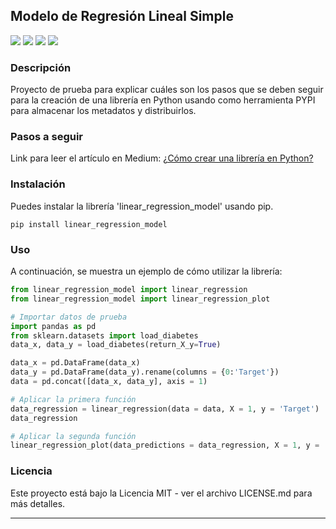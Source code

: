 ## **Modelo de Regresión Lineal Simple**

<img src="https://img.shields.io/badge/Python-14354C?style=for-the-badge&logo=python&logoColor=white">
<img src="https://img.shields.io/badge/jupyter-%23000000.svg?style=for-the-badge&logo=jupyter&logoColor=white">
<img src="https://img.shields.io/badge/Visual%20Studio%20Code-0078d7.svg?style=for-the-badge&logo=visual-studio-code&logoColor=white">
<a href="https://medium.com/@sebasurdanegui">
    <img src="https://img.shields.io/badge/Medium-12100E?style=for-the-badge&logo=medium&logoColor=white">
</a>

### **Descripción**
Proyecto de prueba para explicar cuáles son los pasos que se deben seguir para la creación de una librería en Python usando como herramienta PYPI para almacenar los metadatos y distribuirlos.

### **Pasos a seguir**
Link para leer el artículo en Medium: <a href="#">¿Cómo crear una librería en Python?</a>

### **Instalación**
Puedes instalar la librería 'linear_regression_model' usando pip.
```Power Shell
pip install linear_regression_model
```

### **Uso**
A continuación, se muestra un ejemplo de cómo utilizar la librería:
```python
from linear_regression_model import linear_regression
from linear_regression_model import linear_regression_plot
```
```python
# Importar datos de prueba
import pandas as pd
from sklearn.datasets import load_diabetes
data_x, data_y = load_diabetes(return_X_y=True)

data_x = pd.DataFrame(data_x)
data_y = pd.DataFrame(data_y).rename(columns = {0:'Target'})
data = pd.concat([data_x, data_y], axis = 1)

# Aplicar la primera función
data_regression = linear_regression(data = data, X = 1, y = 'Target')
data_regression

# Aplicar la segunda función
linear_regression_plot(data_predictions = data_regression, X = 1, y = 'Target')
```

### **Licencia**
Este proyecto está bajo la Licencia MIT - ver el archivo LICENSE.md para más detalles.

---